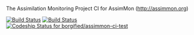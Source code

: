 The Assimilation Monitoring Project
CI for AssimMon (http://assimmon.org)

[![Build Status](https://travis-ci.org/borgified/assimmon-ci-test.png)](https://travis-ci.org/borgified/assimmon-ci-test)
[![Build Status](https://drone.io/github.com/borgified/assimmon-ci-test/status.png)](https://drone.io/github.com/borgified/assimmon-ci-test/latest)
[ ![Codeship Status for borgified/assimmon-ci-test](https://www.codeship.io/projects/81eb1610-915a-0130-e79a-1ed50d38c610/status?branch=master)](https://www.codeship.io/projects/2980)

